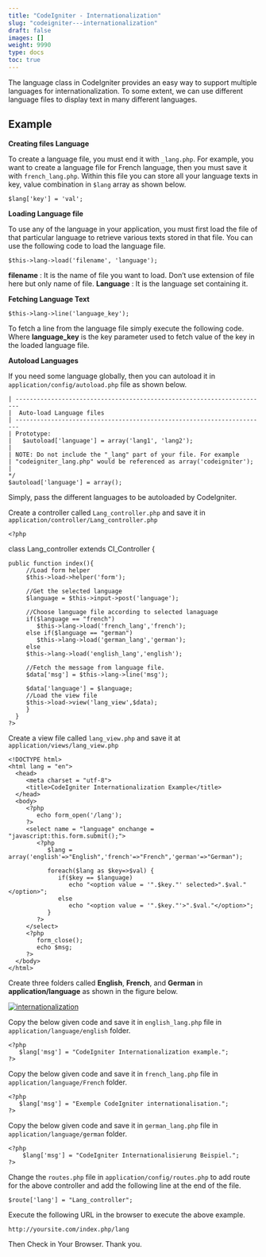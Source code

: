 ```yaml
---
title: "CodeIgniter - Internationalization"
slug: "codeigniter---internationalization"
draft: false
images: []
weight: 9990
type: docs
toc: true
---
```


The language class in CodeIgniter provides an easy way to support multiple languages for internationalization. To some extent, we can use different language files to display text in many different languages.

## Example
**Creating files Language**

To create a language file, you must end it with `_lang.php`. For example, you want to create a language file for French language, then you must save it with `french_lang.php`. Within this file you can store all your language texts in key, value combination in `$lang` array as shown below.

    $lang['key'] = 'val';

**Loading Language file**

To use any of the language in your application, you must first load the file of that particular language to retrieve various texts stored in that file. You can use the following code to load the language file.

    $this->lang->load('filename', 'language');

**filename**  :  It is the name of file you want to load. Don’t use extension of file here but only name of file.
**Language** : It is the language set containing it.

**Fetching Language Text**

    $this->lang->line('language_key');

To fetch a line from the language file simply execute the following code.
Where **language_key** is the key parameter used to fetch value of the key in the loaded language file.

**Autoload Languages**

If you need some language globally, then you can autoload it in `application/config/autoload.php` file as shown below.

    | -----------------------------------------------------------------------
    |  Auto-load Language files
    | -----------------------------------------------------------------------
    | Prototype:
    |   $autoload['language'] = array('lang1', 'lang2');
    |
    | NOTE: Do not include the "_lang" part of your file. For example
    | "codeigniter_lang.php" would be referenced as array('codeigniter');
    |
    */
    $autoload['language'] = array();

Simply, pass the different languages to be autoloaded by CodeIgniter.

Create a controller called `Lang_controller.php` and save it in `application/controller/Lang_controller.php`

    <?php
   class Lang_controller extends CI_Controller {

    public function index(){
         //Load form helper
         $this->load->helper('form');

         //Get the selected language
         $language = $this->input->post('language');
        
         //Choose language file according to selected lanaguage
         if($language == "french")
            $this->lang->load('french_lang','french');
         else if($language == "german")
            $this->lang->load('german_lang','german');
         else
         $this->lang->load('english_lang','english');
        
         //Fetch the message from language file.
         $data['msg'] = $this->lang->line('msg');
        
         $data['language'] = $language;
         //Load the view file
         $this->load->view('lang_view',$data);
         }
      }
    ?>

Create a view file called `lang_view.php` and save it at `application/views/lang_view.php`

    <!DOCTYPE html>
    <html lang = "en"> 
      <head>
         <meta charset = "utf-8">
         <title>CodeIgniter Internationalization Example</title>
      </head>  
      <body>
         <?php
            echo form_open('/lang');
         ?>
         <select name = "language" onchange = "javascript:this.form.submit();">
            <?php
               $lang = array('english'=>"English",'french'=>"French",'german'=>"German");
                
               foreach($lang as $key=>$val) {
                  if($key == $language)
                     echo "<option value = '".$key."' selected>".$val."</option>";
                  else
                     echo "<option value = '".$key."'>".$val."</option>";
               }           
            ?>          
         </select>
         <?php
            form_close();
            echo $msg;
         ?>     
      </body>
    </html>

Create three folders called **English**, **French**, and **German** in **application/language** as shown in the figure below.

[![internationalization][1]][1]


  [1]: https://i.stack.imgur.com/icOOT.png

Copy the below given code and save it in `english_lang.php` file in `application/language/english` folder.

    <?php
       $lang['msg'] = "CodeIgniter Internationalization example.";
    ?>

Copy the below given code and save it in `french_lang.php` file in `application/language/French` folder.

    <?php
       $lang['msg'] = "Exemple CodeIgniter internationalisation.";
    ?>

Copy the below given code and save it in `german_lang.php` file in `application/language/german` folder.

    <?php
        $lang['msg'] = "CodeIgniter Internationalisierung Beispiel.";
    ?>
Change the `routes.php` file in `application/config/routes.php` to add route for the above controller and add the following line at the end of the file.

    $route['lang'] = "Lang_controller";

Execute the following URL in the browser to execute the above example.

    http://yoursite.com/index.php/lang
Then Check in Your Browser. Thank you.





